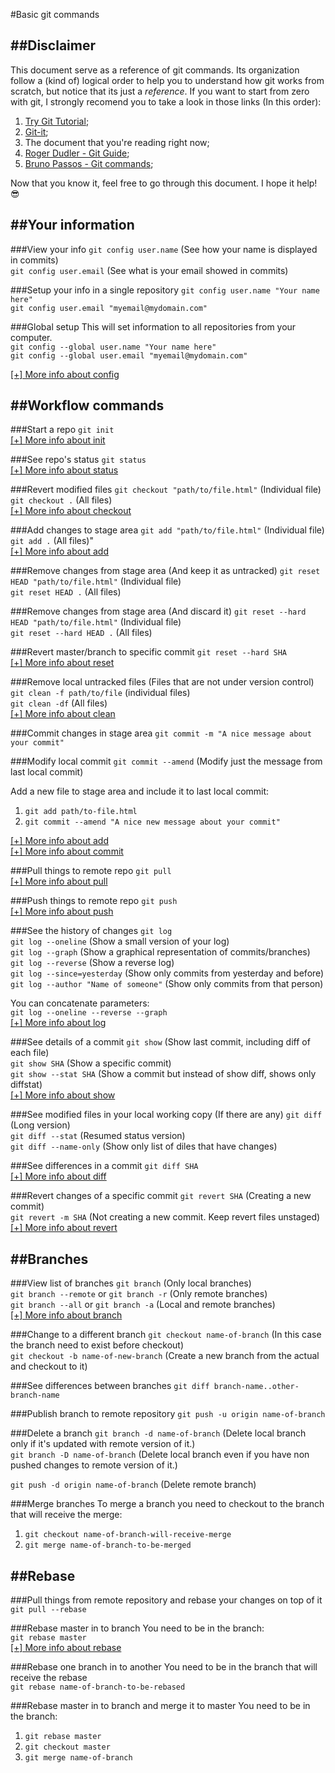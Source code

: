 #Basic git commands

##Disclaimer
---
This document serve as a reference of git commands. Its organization follow a (kind of) logical order to help you to understand how git works from scratch, but notice that its just a *reference*. If you want to start from zero with git, I strongly recomend you to take a look in those links (In this order):

1. [Try Git Tutorial](http://try.github.io/);
2. [Git-it](https://github.com/jlord/git-it-electron#git-it-desktop-app);
3. The document that you're reading right now;
4. [Roger Dudler - Git Guide](http://rogerdudler.github.io/git-guide/);
5. [Bruno Passos - Git commands](https://github.com/bpassos/git-commands);

Now that you know it, feel free to go through this document. I hope it help! :sunglasses:  
  
  
##Your information
---
###View your info
`git config user.name` (See how your name is displayed in commits)  
`git config user.email` (See what is your email showed in commits)    

###Setup your info in a single repository
`git config user.name "Your name here"`  
`git config user.email "myemail@mydomain.com"`  

###Global setup
This will set information to all repositories from your computer.  
`git config --global user.name "Your name here"`  
`git config --global user.email "myemail@mydomain.com"`  

[[+] More info about config](https://git-scm.com/docs/git-config)  

##Workflow commands
---
###Start a repo
`git init`  
[[+] More info about init](https://git-scm.com/docs/git-init)  

###See repo's status
`git status`  
[[+] More info about status](https://git-scm.com/docs/git-status)  

###Revert modified files
`git checkout "path/to/file.html"` (Individual file)  
`git checkout .` (All files)  
[[+] More info about checkout](https://git-scm.com/docs/git-checkout)  

###Add changes to stage area
`git add "path/to/file.html"` (Individual file)  
`git add .` (All files)"  
[[+] More info about add](https://git-scm.com/docs/git-add)  

###Remove changes from stage area (And keep it as untracked)
`git reset HEAD "path/to/file.html"` (Individual file)  
`git reset HEAD .` (All files)  

###Remove changes from stage area (And discard it)
`git reset --hard HEAD "path/to/file.html"` (Individual file)   
`git reset --hard HEAD .` (All files)  

###Revert master/branch to specific commit
`git reset --hard SHA`  
[[+] More info about reset](https://git-scm.com/docs/git-reset)  

###Remove local untracked files (Files that are not under version control)
`git clean -f path/to/file` (individual files)  
`git clean -df` (All files)  
[[+] More info about clean](https://git-scm.com/docs/git-clean)

###Commit changes in stage area
`git commit -m "A nice message about your commit"`

###Modify local commit
`git commit --amend` (Modify just the message from last local commit)  

Add a new file to stage area and include it to last local commit:  
1. `git add path/to-file.html`  
2. `git commit --amend "A nice new message about your commit"`  

[[+] More info about add](https://git-scm.com/docs/git-add)  
[[+] More info about commit](https://git-scm.com/docs/git-commit)  
  
###Pull things to remote repo
`git pull`  
[[+] More info about pull](https://git-scm.com/docs/git-pull)  

###Push things to remote repo
`git push`  
[[+] More info about push](https://git-scm.com/docs/git-push)  

###See the history of changes
`git log`  
`git log --oneline` (Show a small version of your log)  
`git log --graph` (Show a graphical representation of commits/branches)  
`git log --reverse` (Show a reverse log)  
`git log --since=yesterday` (Show only commits from yesterday and before)  
`git log --author "Name of someone"` (Show only commits from that person) 

You can concatenate parameters:  
`git log --oneline --reverse --graph`  
[[+] More info about log](https://git-scm.com/docs/git-log)  

###See details of a commit
`git show` (Show last commit, including diff of each file)  
`git show SHA` (Show a specific commit)  
`git show --stat SHA` (Show a commit but instead of show diff, shows only diffstat)  
[[+] More info about show](https://git-scm.com/docs/git-show)  

###See modified files in your local working copy (If there are any)
`git diff` (Long version)  
`git diff --stat` (Resumed status version)  
`git diff --name-only` (Show only list of diles that have changes)  

###See differences in a commit
`git diff SHA`  
[[+] More info about diff](https://git-scm.com/docs/git-diff)  

###Revert changes of a specific commit
`git revert SHA` (Creating a new commit)  
`git revert -m SHA` (Not creating a new commit. Keep revert files unstaged)  
[[+] More info about revert](https://git-scm.com/docs/git-revert)  

##Branches
---

###View list of branches
`git branch` (Only local branches)  
`git branch --remote` or `git branch -r` (Only remote branches)  
`git branch --all` or `git branch -a` (Local and remote branches)  
[[+] More info about branch](https://git-scm.com/docs/git-branch)  

###Change to a different branch
`git checkout name-of-branch` (In this case the branch need to exist before checkout)  
`git checkout -b name-of-new-branch` (Create a new branch from the actual and checkout to it)   

###See differences between branches
`git diff branch-name..other-branch-name`

###Publish branch to remote repository
`git push -u origin name-of-branch`

###Delete a branch
`git branch -d name-of-branch` (Delete local branch only if it's updated with remote version of it.)  
`git branch -D name-of-branch` (Delete local branch even if you have non pushed changes to remote version of it.)  

`git push -d origin name-of-branch` (Delete remote branch) 

###Merge branches
To merge a branch you need to checkout to the branch that will receive the merge:  
1. `git checkout name-of-branch-will-receive-merge`  
2. `git merge name-of-branch-to-be-merged`  
  
  
##Rebase
---
###Pull things from remote repository and rebase your changes on top of it
`git pull --rebase`

###Rebase master in to branch
You need to be in the branch:  
`git rebase master`  
[[+] More info about rebase](https://git-scm.com/docs/git-rebase)  

###Rebase one branch in to another
You need to be in the branch that will receive the rebase  
`git rebase name-of-branch-to-be-rebased`  

###Rebase master in to branch and merge it to master
You need to be in the branch:  
1. `git rebase master`  
2. `git checkout master`  
3. `git merge name-of-branch`  
